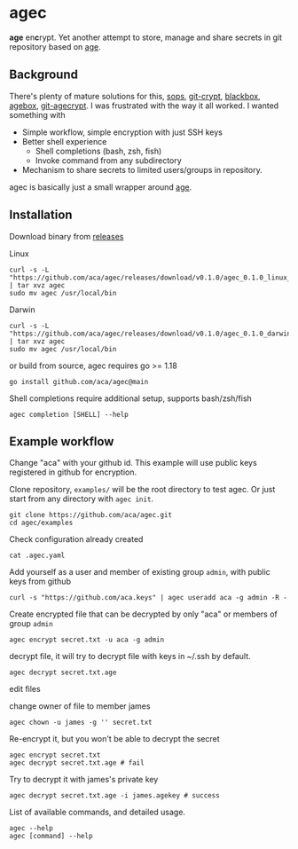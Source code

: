 # agec

**age** en**c**rypt. Yet another attempt to store, manage and share secrets in git repository based on [age](https://github.com/FiloSottile/age).

## Background

There's plenty of mature solutions for this, [sops](https://github.com/mozilla/sops), [git-crypt](https://github.com/AGWA/git-crypt), [blackbox](https://github.com/StackExchange/blackbox), [agebox](https://github.com/slok/agebox), [git-agecrypt](https://github.com/vlaci/git-agecrypt).
I was frustrated with the way it all worked. I wanted something with

- Simple workflow, simple encryption with just SSH keys
- Better shell experience
  - Shell completions (bash, zsh, fish)
  - Invoke command from any subdirectory
- Mechanism to share secrets to limited users/groups in repository.

agec is basically just a small wrapper around [age](https://github.com/FiloSottile/age).

## Installation

Download binary from [releases](https://github.com/aca/agec/releases)

Linux
```
curl -s -L "https://github.com/aca/agec/releases/download/v0.1.0/agec_0.1.0_linux_amd64.tar.gz" | tar xvz agec
sudo mv agec /usr/local/bin
```

Darwin
```
curl -s -L "https://github.com/aca/agec/releases/download/v0.1.0/agec_0.1.0_darwin_all.tar.gz" | tar xvz agec
sudo mv agec /usr/local/bin
```

or build from source, agec requires go >= 1.18
```
go install github.com/aca/agec@main
```

Shell completions require additional setup, supports bash/zsh/fish
```
agec completion [SHELL] --help
```

## Example workflow
Change "aca" with your github id. This example will use public keys registered in github for encryption.

Clone repository, `examples/` will be the root directory to test agec.
Or just start from any directory with `agec init`.
```
git clone https://github.com/aca/agec.git
cd agec/examples
```

Check configuration already created
```
cat .agec.yaml
```

Add yourself as a user and member of existing group `admin`, with public keys from github
```
curl -s "https://github.com/aca.keys" | agec useradd aca -g admin -R -
```

Create encrypted file that can be decrypted by only "aca" or members of group `admin`
```
agec encrypt secret.txt -u aca -g admin
```

decrypt file, it will try to decrypt file with keys in ~/.ssh by default.
```
agec decrypt secret.txt.age
```

edit files

change owner of file to member james
```
agec chown -u james -g '' secret.txt
```

Re-encrypt it, but you won't be able to decrypt the secret
```
agec encrypt secret.txt
agec decrypt secret.txt.age # fail
```

Try to decrypt it with james's private key
```
agec decrypt secret.txt.age -i james.agekey # success
```

List of available commands, and detailed usage.
```
agec --help
agec [command] --help
```

